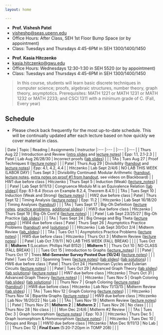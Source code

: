 ```yaml
---
layout: home

---
```

<div class="wrapper" markdown="0"><div class="footer-col-wrapper">
<div class="footer-col two-col-1">
    <ul class="contact-list">
        <li><b>Prof. Vishesh Patel</b></li>
        <li><a href="mailto:visheshp@seas.upenn.edu">visheshp@seas.upenn.edu</a></li>
        <li>Office Hours: After Class, SEH 1st Floor Bump Space (or by appointment)</li>
        <li>Class: Tuesdays and Thursdays 4:45-6PM in SEH 1300/1400/1450</li>
    </ul>
</div>
<div class="footer-col two-col-2">
    <ul class="contact-list">
        <li><b>Prof. Kasia Hitczenko</b></li>
        <li><a href="mailto:kasia.hitczenko@gwu.edu">kasia.hitczenko@gwu.edu</a></li>
        <li>Office Hours: Wednesdays 12:30-1:30 in SEH 5520 (or by appointment)</li>
        <li>Class: Tuesdays and Thursdays 4:45-6PM in SEH 1300/1400/1450</li>
    </ul>
    </div>
</div></div>


> In this course, students will learn basic discrete techniques in computer science; proofs, algebraic structures, number theory, graph theory, asymptotics. Prerequisites: MATH 1221 or MATH 1231 or MATH 1232 or MATH 2233; and CSCI 1311 with a minimum grade of C. (Fall, Every year)


## Schedule  ##

- Please check back frequently for the most up-to-date schedule. This will be continually updated after each lecture based on how quickly we cover material in class.

<div style="font-size:90%">

| Date | Topic | Reading | Assignments | Instructor
|:---  |:--- | |:--- | |:--- |
| Thurs Aug 22 | Introduction and Review ([intro slides](lecture_notes/Lecture1_8_22_Presentation.pptx.pdf) and [lecture notes](lecture_notes/20240822_lecturenotes.pdf)) | Epp: 1.1, 2.1-2.3 |  | Patel
| Lab Aug 26/28/30 | Incorrect proofs ([lab slides](lecture_notes/Lab1.pdf)) | | | TAs
| Tues Aug 27 | Proof Techniques II ([lecture notes](lecture_notes/20240827_lecturenotes.pdf)) | | | Patel
| Thurs Aug 29 | Divisibility ([handout](lecture_notes/DivisibilityResults.pdf) and [lecture notes](lecture_notes/20240829_lecturenotes_kh.pdf)) | Epp: 4.1, 4.2, 4.4 | | Hitczenko
| Lab Sept 2/4/6 | NO LAB THIS WEEK (LABOR DAY)
| Tues Sept 3 | Divisibility Continued: Modular Arithmetic ([handout](lecture_notes/ModulomDefinitionAndRemainders.pdf), [lecture notes](lecture_notes/20240903_lecturenotes.pdf), [extra notes on proof #1 from handout](lecture_notes/20240903_lecturenotes_video.pdf), see videos on Blackboard) |  | HW1 due before class | Hitczenko
| Thurs Sept 5 | Induction (Weak) ([lecture_notes](lecture_notes/InductionLectureNotes.pdf)) |  | | Patel
| Lab Sept 9/11/13 | Congruence Modulo M is an Equivalence Relation ([lab slides](lecture_notes/Lab2.pdf))| Epp: 8.1-8.4 (focus on Example 8.2.4, Theorem 8.4.1) | | TAs
| Tues Sept 10 | Induction (Weak and Strong) ([lecture notes](lecture_notes/lecture6.pdf)) | | HW2 due before class | Patel
| Thurs Sept 12 | Timing Analysis ([lecture notes](lecture_notes/20240912_lecturenotes.pdf)) | Epp: 11.2 | | Hitczenko
| Lab Sept 16/18/20 | Timing Analyses ([handout](lecture_notes/Lab3.pdf)) | | | TAs
| Tues Sept 17 | Big-Oh Definition ([lecture notes](lecture_notes/20240917_lecturenotes.pdf), [practice problems](lecture_notes/Asymptotics-General.pdf), [additional slides](lecture_notes/Asymptotics-I.pdf)) | | HW3 due before class | Hitczenko
| Thurs Sept 19 | Big-Oh Cont'd ([lecture notes](lecture_notes/Lecture9.pdf)) | | | Patel
| Lab Sept 23/25/27 | Big-Oh Practice ([lab slides](lecture_notes/Lab4.pdf)) | | | TAs
| Tues Sept 24 | Big Omega and Big Theta ([lecture notes](lecture_notes/T.pdf)) | | HW4 due before class | Patel
| Thurs Sept 26 | Asymptotics Practice Problems ([handout](lecture_notes/20240926_asymptotics_practice.pdf)) and ([solutions](lecture_notes/20240926_asymptotics_solutions.pdf)) | | | Hitczenko
| Lab Sept 30/Oct 2/4 | Midterm Review ([lab_slides](lecture_notes/Lab5.pdf)) | | | TAs
| Tues Oct 1 | Asymptotics Practice Problems ([lecture notes](lecture_notes/20241001_lecturenotes.pdf)) | | HW5 due before class | Hitczenko
| Thurs Oct 3 | Midterm Review ([lecture notes](lecture_notes/Lecture103.pdf)) | | | Patel 
| Lab Oct 7/9/11 | NO LAB THIS WEEK (FALL BREAK) | | |
| Tues Oct 8 | **Midterm 1** (Location: Phillips Hall B152) | | **Midterm 1** |
| Thurs Oct 10 | NO CLASS (FALL BREAK) | | |
| Tues Oct 15 | Introduction to Graphs ([lecture_notes](lecture_notes/LectureNotes1015.pdf)) | | | Patel
| Thurs Oct 17 | Trees  **Mid-Semester Survey Posted Due (10/24)** ([lecture notes](lecture_notes/Lecture15.pdf)) | | | Patel 
| Tues Oct 22 | Spanning Trees ([lecture notes](lecture_notes/Lecture16.pdf)) ([lab slides](lecture_notes/Lab07.pdf)) ([lab solutions](lecture_notes/Lab7_Solutions.pdf)) | | HW6 due before class | Patel 
| Thurs Oct 24 | Hamiltonian Cycles and Eulerian Circuits ([lecture notes](lecture_notes/Lecture17.pdf)) | | | Patel
| Tues Oct 29 | Advanced Graph Theory ([lab slides](lecture_notes/Lab8.pdf)) ([lab solutions](lecture_notes/Lab8_Solutions.pdf)) ([lecture notes](lecture_notes/Lecture18.pdf)) | | HW7 due before class | Hitczenko
| Thurs Oct 31 | Advanced Graph Theory ([lecture notes](lecture_notes/Lecture19.pdf)) | | | Hitczenko
| Tues Nov 5 | Graph Coloring ([lab slides](lecture_notes/Lab9.pdf)) ([lab solutions](lecture_notes/Lab9_Solutions.pdf)) | | 
| Thurs Nov 7 | Graph Coloring ([lecture notes](lecture_notes/Lecture20.pdf)) ([handout](lecture_notes/GraphColoring.pdf)) | | HW8 due before class | Hitczenko 
| Lab Nov 11/13/15 | Midterm Review ([lab slides](lecture_notes/Lab10.pdf)) | | | TAs
| Tues Nov 12 | Graph Coloring ([lecture notes](lecture_notes/20241112_lecturenotes.pdf)) | | | Hitczenko 
| Thurs Nov 14 | Bipartite Graphs ([lecture notes](lecture_notes/20241114_lecturenotes.pdf)) | | HW9 due before class | Hitczenko 
| Lab Nov 18/20/22 | No Lab | | | TAs
| Tues Nov 19 | Midterm Review ([lecture notes](lecture_notes/MidtermReview.pdf)) | | | Patel 
| Thurs Nov 21 | **Midterm 2** | | **Midterm 2** | 
| Tues Nov 26 | No class | | | 
| Thurs Nov 28 | No class | | |
| Mon Dec 2/4/6 | Midterm #2 Review | | | TAs 
| Tues Dec 3 | Graph Isomorphism ([lecture notes](lecture_notes/20241203_lecturenotes.pdf)) | Epp: 10.3 | | Hitczenko 
| Thurs Dec 5 | Graph Isomorphism & Homomorphism ([lecture notes](lecture_notes/20241205_lecturenotes.pdf)) | | | Hitczenko 
| Tues Dec 10 | Groups and Rings | | HW10 due before class | Hitczenko 
| Mon Dec 9/11/13 | No Lab | | | 
| Thurs Dec 12 | **Final Exam** (5:20-7:20pm in TOMP 208) | | | 

</div>

